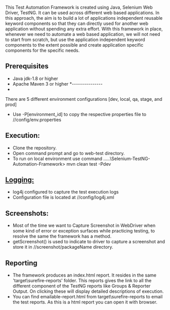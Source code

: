 
This Test Automation Framework is created using Java, Selenium Web Driver, TestNG. It can be used across different web based applications.
In this approach, the aim is to build a lot of applications independent reusable keyword components so that they can directly used for another web application without spending any extra effort. 
With this framework in place, whenever we need to automate a web based application, we will not need to start from scratch, but use the application independent keyword components to the extent possible and create application specific components for the specific needs.

  Prerequisites
---------------
*	Java jdk-1.8 or higher
*	Apache Maven 3 or higher
*---------------
* 	

There are 5 different environment configurations [dev, local, qa, stage, and prod]
*	Use -P[environment_id] to copy the respective properties file to //config/env.properties 

  Execution:
---------------
*	Clone the repository.
*	Open command prompt and go to web-test directory.
*	To run on local environment use command ....\.\Selenium-TestNG-Automation-Framework> mvn clean test -Pdev

<p><a href="https://github.com/bravehart84/Selenium-Automation-Framework/wiki/Logging"><h2>Logging:</h2></a></p>

*	log4j configured to capture the test execution logs
*	Configuration file is located at //config/log4j.xml


  Screenshots:
---------------
*	Most of the time we want to Capture Screenshot in WebDriver when some kind of error or exception surfaces while practicing testing, to resolve the same the framework has a method. 
*	getScreenshot() is used to indicate to driver to capture a screenshot and store it in //screenshot/packageName directory.

  Reporting
---------------
*  The framework produces an index.html report. It resides in the same 'target\surefire-reports' folder. This reports gives the link to all the different component of the TestNG reports like Groups & Reporter Output. On clicking these will display detailed descriptions of execution.
*  You can find emailable-report.html from target\surefire-reports to email the test reports. As this is a html report you can open it with browser.
